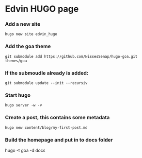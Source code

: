 # Edvin HUGO page

### Add a new site

```hugo new site edvin_hugo```

### Add the goa theme

```git submodule add https://github.com/NissesSenap/hugo-goa.git themes/goa```

### If the submoudle already is added:

```git submodule update --init --recursiv```

### Start hugo

```hugo server -w -v```

### Create a post, this contains some metadata

```hugo new content/blog/my-first-post.md```

### Build the homepage and put in to docs folder

hugo -t goa -d docs

